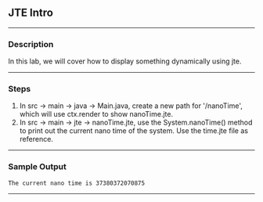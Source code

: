 ## JTE Intro
---
### Description
In this lab, we will cover how to display something dynamically using jte.

---
### Steps
1. In src -> main -> java -> Main.java, create a new path for '/nanoTime', which will use ctx.render to show nanoTime.jte.
2. In src -> main -> jte -> nanoTime.jte, use the System.nanoTime() method to print out the current nano time of the system. Use the time.jte file as reference.
---
### Sample Output
```
The current nano time is 37380372070875
```
---
